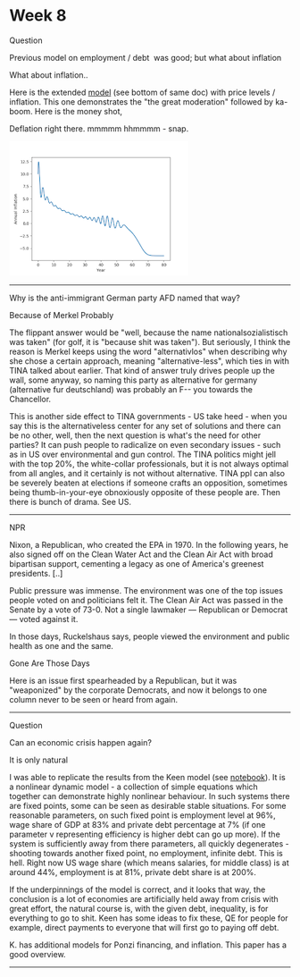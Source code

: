 # Week 8

Question

Previous model on employment / debt  was good; but what about inflation

What about inflation..

Here is the extended [model](keen_math) (see bottom of same doc) with
price levels / inflation. This one demonstrates the "the great
moderation" followed by ka-boom. Here is the money shot,

Deflation right there. mmmmm hhmmmm - snap.

![](inf_01.png)

---

Why is the anti-immigrant German party AFD named that way?

Because of Merkel Probably

The flippant answer would be "well, because the name
nationalsozialistisch was taken" (for golf, it is "because shit was
taken"). But seriously, I think the reason is Merkel keeps using the
word "alternativlos" when describing why she chose a certain approach,
meaning "alternative-less", which ties in with TINA talked about
earlier. That kind of answer truly drives people up the wall, some
anyway, so naming this party as alternative for germany (alternative
fur deutschland) was probably an F-- you towards the Chancellor.

This is another side effect to TINA governments - US take heed - when
you say this is the alternativeless center for any set of solutions
and there can be no other, well, then the next question is what's the
need for other parties? It can push people to radicalize on even
secondary issues - such as in US over environmental and gun
control. The TINA politics might jell with the top 20%, the
white-collar professionals, but it is not always optimal from all
angles, and it certainly is not without alternative. TINA ppl can also
be severely beaten at elections if someone crafts an opposition,
sometimes being thumb-in-your-eye obnoxiously opposite of these people
are. Then there is bunch of drama. See US.

---

NPR

Nixon, a Republican, who created the EPA in 1970. In the following
years, he also signed off on the Clean Water Act and the Clean Air Act
with broad bipartisan support, cementing a legacy as one of America's
greenest presidents. [..]

Public pressure was immense. The environment was one of the top issues
people voted on and politicians felt it. The Clean Air Act was passed
in the Senate by a vote of 73-0. Not a single lawmaker — Republican or
Democrat — voted against it.

In those days, Ruckelshaus says, people viewed the environment and
public health as one and the same.

Gone Are Those Days

Here is an issue first spearheaded by a Republican, but it was
"weaponized" by the corporate Democrats, and now it belongs to one
column never to be seen or heard from again.

---

Question

Can an economic crisis happen again?

It is only natural

I was able to replicate the results from the Keen model (see
[notebook](keen_math.md)). It is a nonlinear dynamic model - a
collection of simple equations which together can demonstrate highly
nonlinear behaviour. In such systems there are fixed points, some can
be seen as desirable stable situations. For some reasonable
parameters, on such fixed point is employment level at 96%, wage share
of GDP at 83% and private debt percentage at 7% (if one parameter v
representing efficiency is higher debt can go up more). If the system
is sufficiently away from there parameters, all quickly degenerates -
shooting towards another fixed point, no employment, infinite
debt. This is hell. Right now US wage share (which means salaries, for
middle class) is at around 44%, employment is at 81%, private debt
share is at 200%. 

If the underpinnings of the model is correct, and it looks that way,
the conclusion is a lot of economies are artificially held away from
crisis with great effort, the natural course is, with the given debt,
inequality, is for everything to go to shit. Keen has some ideas to
fix these, QE for people for example, direct payments to everyone that
will first go to paying off debt.

K. has additional models for Ponzi financing, and inflation. This
paper has a good overview.

---
